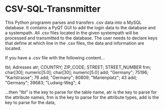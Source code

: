 # CSV-SQL-Transnmitter 

This Python programm parses and transfers .csv data into a MySQL database.
It contains a PyQT GUI to add the login data to the database and a systempath. All .csv files located in the given systempath will be processed and transmitted to the database.
The user needs to declare keys that define at which line in the .csv files, the data and information are located.

If you have a .csv file with the following content...

tbl; Adresses
atr; COUNTRY; ZIP_CODE; STREET; STREET_NUMBER
frm; char[30]; numeric[5.0]; char[30]; numeric[5.0]
add;  "Germany";      75196; "Karlstrasse"; 76
add;  "Germany";      80809; "Marienplatz"; 43
add;  "Germany";      39683; "Ludwig-Weg"; 4

...then "tbl" is the key to parse for the table name,
atr is the key to parse for the attribute names,
frm is the key to parse for the attribute types,
add is the key to parse for the data,
